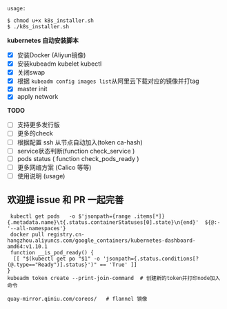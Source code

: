 
```
usage: 

$ chmod u+x k8s_installer.sh
$ ./k8s_installer.sh
```


**kubernetes 自动安装脚本**

- [x] 安装Docker (Aliyun镜像)
- [x] 安装kubeadm kubelet kubectl
- [x] 关闭swap
- [x] 根据 `kubeadm config images list`从阿里云下载对应的镜像并打tag
- [x] master init
- [x] apply network

**TODO**

- [ ] 支持更多发行版
- [ ] 更多的check
- [ ] 根据配置 ssh 从节点自动加入(token ca-hash)
- [ ] service状态判断(function check_service )
- [ ] pods status  ( function check_pods_ready )
- [ ] 更多网络方案  (Calico 等等)
- [ ] 使用说明 (usage)

<h2> 欢迎提 issue 和 PR 一起完善 </h2>

```
 kubectl get pods   -o $'jsonpath={range .items[*]}{.metadata.name}\t{.status.containerStatuses[0].state}\n{end}'  ${@:-'--all-namespaces'}
 docker pull registry.cn-hangzhou.aliyuncs.com/google_containers/kubernetes-dashboard-amd64:v1.10.1
 function __is_pod_ready() {
  [[ "$(kubectl get po "$1" -o 'jsonpath={.status.conditions[?(@.type=="Ready")].status}')" == 'True' ]]
}
kubeadm token create --print-join-command  # 创建新的token并打印node加入命令

quay-mirror.qiniu.com/coreos/   # flannel 镜像
```
